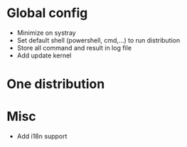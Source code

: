 # Global config

* Minimize on systray
* Set default shell (powershell, cmd,...) to run distribution
* Store all command and result in log file
* Add update kernel

# One distribution

# Misc

* Add i18n support
